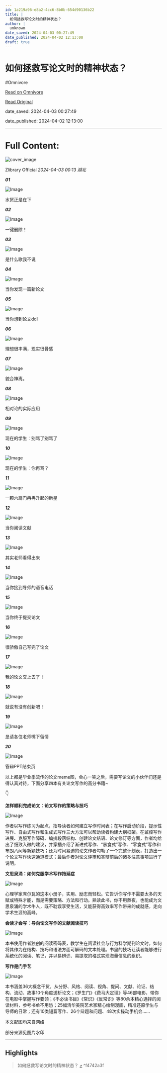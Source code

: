 ```yaml
---
id: 1a219a96-e8a2-4cc6-8b0b-654d90136b22
title: |
  如何拯救写论文时的精神状态？
author: |
  unknown
date_saved: 2024-04-03 00:27:49
date_published: 2024-04-02 12:13:00
draft: true
---
```


# 如何拯救写论文时的精神状态？
#Omnivore

[Read on Omnivore](https://omnivore.app/me/-18ea236913c)

[Read Original](https://mp.weixin.qq.com/s/dO5pVmWH-KvyHnyGlgkLvw)

date_saved: 2024-04-03 00:27:49

date_published: 2024-04-02 12:13:00

--- 

# Full Content: 

![cover_image](https://proxy-prod.omnivore-image-cache.app/0x0,sOJ0qR5ZNSTZ_lrJcN7YWtVvog0zzF_-FNT0cYUIxxQ4/https://mmbiz.qpic.cn/mmbiz_jpg/LnqibuvWdQcBScWFlmYibicYVxkicVnH4Aj7uwTP7YhY8bo1X3VTaULzQs4JQ754Ib9NgLxVLZQ6HfYaHQlRzsFbeQ/0?wx_fmt=jpeg) 

 Zlibrary Official _2024-04-03 00:13_ _湖北_ 

**_01_**

![Image](https://proxy-prod.omnivore-image-cache.app/0x0,sD9bGUAAdZSWo3uF4_TPxTIdM4qkFeFP_H8b8IauXlBk/https://mmbiz.qpic.cn/mmbiz_jpg/LnqibuvWdQcBScWFlmYibicYVxkicVnH4Aj7icUFJvJMhP61gHliboLBk1ZjuCibduQzy0K6n79ySFlzBaib2icictibAnzuw/640?wx_fmt=jpeg&from=appmsg)

水货正是在下

**_02_**

![Image](https://proxy-prod.omnivore-image-cache.app/0x0,sRtxYtnxwBWmU5NS1GVBFkOlVPJRFcsyM9haKJKbDM4U/https://mmbiz.qpic.cn/mmbiz_jpg/LnqibuvWdQcBScWFlmYibicYVxkicVnH4Aj7gla5GWGlYSK6IsOBn0e1uvoqowLZrgeOPjzMzUXOStFJ1I61kyjctw/640?wx_fmt=jpeg&from=appmsg)

一键删除！

**_03_**

![Image](https://proxy-prod.omnivore-image-cache.app/0x0,sKTpx4VVN6KCwcJHHH3995h1648InEApisJgbWMNMZR8/https://mmbiz.qpic.cn/mmbiz_png/LnqibuvWdQcBScWFlmYibicYVxkicVnH4Aj7icszkYVlUKtTJVmMn0Eap50SEDbA6np2yVbm6xk1TJOvU0hhloJZrdg/640?wx_fmt=png&from=appmsg)

是什么歌我不说

**_04_**

![Image](https://proxy-prod.omnivore-image-cache.app/0x0,s-Vk9OD3cQlG7R5IFIimdNzbiDDKrjVOXoWbTnFyVSc0/https://mmbiz.qpic.cn/mmbiz_jpg/LnqibuvWdQcBScWFlmYibicYVxkicVnH4Aj7ZpjIHP1M2DKcnyXj72ibvA1pfaUje0FfwkUib5H9GXomExoc8qRNicW6A/640?wx_fmt=jpeg&from=appmsg)

当你发现一篇新论文

**_05_**

![Image](https://proxy-prod.omnivore-image-cache.app/0x0,syUWIPvmeA8QegXJf7Kd7OFY0Jo8wJHXCj4X8nxKPrPQ/https://mmbiz.qpic.cn/mmbiz_jpg/LnqibuvWdQcBScWFlmYibicYVxkicVnH4Aj7icfzHLL17dEzHASOaucKHhrQAqv4vgLugPicGIct0hGJwOEpGV1U5QibQ/640?wx_fmt=jpeg&from=appmsg)

当你想到论文ddl

**_06_**

![Image](https://proxy-prod.omnivore-image-cache.app/0x0,sFPKo-Jjad-rC_8mt2MFFjKXxHX_R5NbFAIC_vYAtPX8/https://mmbiz.qpic.cn/mmbiz_jpg/LnqibuvWdQcBScWFlmYibicYVxkicVnH4Aj7ByNtPkwMIibleN37I7aBbbpbJeawj5oRJVwic0je2LrG232Z0qvPZbPA/640?wx_fmt=jpeg&from=appmsg)

理想很丰满，现实很骨感

**_07_**

![Image](https://proxy-prod.omnivore-image-cache.app/0x0,sfc_r0E-Sp8Yet4PCe-GBtbuQYZk-IIgttJn_Rb27mCI/https://mmbiz.qpic.cn/mmbiz_jpg/LnqibuvWdQcBScWFlmYibicYVxkicVnH4Aj7Pmdl1ga9ictuecKzW2CKGdNFwm4buas4uYusxGAsP4IJunUrxQTHAgg/640?wx_fmt=jpeg&from=appmsg)

貌合神离。

**_08_**

![Image](https://proxy-prod.omnivore-image-cache.app/0x0,swILSQRPhk9ioFEkH6VGW9XEd1TAzs35yOpVAg9jqBCk/https://mmbiz.qpic.cn/mmbiz_jpg/LnqibuvWdQcBScWFlmYibicYVxkicVnH4Aj7u896jBXFwCibSlDk8PlLFlmXOGA2rGhiaeFcrbK0licah6EKcGic76ACEQ/640?wx_fmt=jpeg&from=appmsg)

相对论的实际应用

**_09_**

![Image](https://proxy-prod.omnivore-image-cache.app/0x0,sjqGs0z5vwyBlJeA6A-lgjdpK9wXxGJxaXJQnEYFParU/https://mmbiz.qpic.cn/mmbiz_jpg/LnqibuvWdQcBScWFlmYibicYVxkicVnH4Aj7LCTdlib5qHKwdBgM6UibADHVGnN15cXrcmqdHicH8cl28XdONZRUIP4Fw/640?wx_fmt=jpeg&from=appmsg)

现在的学生：别骂了别骂了

**_10_**

![Image](https://proxy-prod.omnivore-image-cache.app/0x0,sawPH8O75qN2_DUoPQOc6uiZzGDNFEuP-u_4JxiBrKJI/https://mmbiz.qpic.cn/mmbiz_jpg/LnqibuvWdQcBScWFlmYibicYVxkicVnH4Aj7ic97ibsdWUPs8Nhc4ocIrxe59STz1rX8QfwhZctQjOtFslicJrZMicAFQQ/640?wx_fmt=jpeg&from=appmsg)

现在的学生：你再骂？

**_11_**

![Image](https://proxy-prod.omnivore-image-cache.app/0x0,sKmSpGSvEvwCbCqNf9HPnzArLGviEdWqyRIxVTQNnY-s/https://mmbiz.qpic.cn/mmbiz_jpg/LnqibuvWdQcBScWFlmYibicYVxkicVnH4Aj7O0JjAVkgQZIsoP79LVjgBfbVqYQiaCepfeq4LI8xz4WPldFStlj8BPA/640?wx_fmt=jpeg&from=appmsg)

一颗六扇门冉冉升起的新星

**_12_**

![Image](https://proxy-prod.omnivore-image-cache.app/0x0,s2SC6tXicRQweBMk-b3PZeSgB2E-F_jL0d2wQ0El2ufU/https://mmbiz.qpic.cn/mmbiz_jpg/LnqibuvWdQcBScWFlmYibicYVxkicVnH4Aj7JcxWeEmZZAQQJrMtgbCGPibkgdbrIdChsRhIYkF5P3AhKDCo3kbdzfg/640?wx_fmt=jpeg&from=appmsg)

当你阅读文献

**_13_**

![Image](https://proxy-prod.omnivore-image-cache.app/0x0,sV-KdKX9hdR7qsGYGXacSIcAw0sG405a6WBtCvdSxRpQ/https://mmbiz.qpic.cn/mmbiz_jpg/LnqibuvWdQcBScWFlmYibicYVxkicVnH4Aj7ibUGrO5KBhzI2yXUcuVbYg3UwVE10jtcO3q633hMwc6CGbbE4WHq5Sg/640?wx_fmt=jpeg&from=appmsg)

其实老师看得出来

**_14_**

![Image](https://proxy-prod.omnivore-image-cache.app/0x0,sH8RP5Y36sj3k0C_MpNNVBzvn1TKiB1dXsruSBzvqL5o/https://mmbiz.qpic.cn/mmbiz_jpg/LnqibuvWdQcBScWFlmYibicYVxkicVnH4Aj7yGe7axMJjchE7thz41y9Ok7Xu41vSxYKiaE0qtYnYImE2I5V0o3xZrA/640?wx_fmt=jpeg&from=appmsg)

当你接到导师的语音电话

**_15_**

![Image](https://proxy-prod.omnivore-image-cache.app/0x0,sJnPLE5TyMILHe0hXcHJJs1Q4pPQOajxYWFXrO0OhZ-c/https://mmbiz.qpic.cn/mmbiz_jpg/LnqibuvWdQcBScWFlmYibicYVxkicVnH4Aj7Wk89sTrEGltNiaMXpANLbIE57h6nkJhUW0OCdyC85iceuCkuianAwibaGw/640?wx_fmt=jpeg&from=appmsg)

当你终于提交论文

**_16_**

![Image](https://proxy-prod.omnivore-image-cache.app/0x0,sCeBg3MiaKqqjJDrWEyQ4agVqnK_LKZObk3xXi91Uu8U/https://mmbiz.qpic.cn/mmbiz_jpg/LnqibuvWdQcBScWFlmYibicYVxkicVnH4Aj7hLH24fZqoSQJDP7Og56tPoMrl3CKyySLFFMoCS2sKJUl6iciavrBMSLg/640?wx_fmt=jpeg&from=appmsg)

很骄傲自己写完了论文

**_17_**

![Image](https://proxy-prod.omnivore-image-cache.app/0x0,siCHwAn6WbV5XZgGvHZ0UjZQsDr9Gm4Icb6hE4iQLTaU/https://mmbiz.qpic.cn/mmbiz_jpg/LnqibuvWdQcBScWFlmYibicYVxkicVnH4Aj7afrQLgOTzHPKgVyP0Gs5cfuXXsuUoNPQOKLNrzwgW4V3HHf7icpiaBMw/640?wx_fmt=jpeg&from=appmsg)

我的论文交上去了！

**_18_**

![Image](https://proxy-prod.omnivore-image-cache.app/0x0,siQkk82Ct0DXRkrZMqrJyOyW3YQiESY-TS0WpcE36ZUE/https://mmbiz.qpic.cn/mmbiz_jpg/LnqibuvWdQcBScWFlmYibicYVxkicVnH4Aj7XAF4ybX0I0pT6vpA5tyboiaHk9Y3ATxr8QFZauT6fiah0zsDV0QicajwQ/640?wx_fmt=jpeg&from=appmsg)

就说有没有创新吧！

**_19_**

![Image](https://proxy-prod.omnivore-image-cache.app/0x0,sONesCFezFm45fjRrgCBdDDmQhqihpyPME-yR1ZZBuLk/https://mmbiz.qpic.cn/mmbiz_jpg/LnqibuvWdQcBScWFlmYibicYVxkicVnH4Aj7CBJp1O7JGu8DqWWh6mjQL9QGiahJibEgIicENCQjmj23qvlssFx5MfscQ/640?wx_fmt=jpeg&from=appmsg)

恳请各位老师嘴下留情

**_20_**

![Image](https://proxy-prod.omnivore-image-cache.app/0x0,s0vG0_Rg2e3zQhKgRocUsan1nhAIc-hzKlw31tOThXes/https://mmbiz.qpic.cn/mmbiz_png/LnqibuvWdQcBScWFlmYibicYVxkicVnH4Aj7opXmbmOe2E43sW01gqLEyR9N4Hsu2SIDmMoK5r93ib69OppibdmsnwOw/640?wx_fmt=png&from=appmsg)

答辩PPT结束页

以上都是毕业季流传的论文meme图，会心一笑之后，需要写论文的小伙伴们还是得认真对待，下面分享四本有关论文写作的高分书籍\~

👇

**怎样顺利完成论文：论文写作的策略与技巧**

![Image](https://proxy-prod.omnivore-image-cache.app/0x0,sqSwNDDN6fDYqyM1KvhN5lCajpzNdoTAISNiTEPCToD4/https://mmbiz.qpic.cn/mmbiz_png/LnqibuvWdQcBScWFlmYibicYVxkicVnH4Aj7xesMnTAeKxic9ibnRqHGabia2lmtyTE3e5Qtt4zSZHsptkDjwMotnqL6A/640?wx_fmt=png&from=appmsg)

作者以写作练习为起点，指导读者如何建立写作时间表；在写作启动阶段，提示性写作、自由式写作和生成式写作三大方法可以帮助读者构建大纲框架。在监控写作进展、克服写作障碍、编排段落结构、创建论文结语、论文修订等方面，作者均给出了细致入微的建议，并穿插介绍了渐进式写作、“暴食式”写作、“零食式”写作和布朗八问等新颖技巧；还为时间紧迫的论文作者勾勒了一个完整计划表，打造出一个论文写作快速通道模式；最后作者对论文评审和答辩前后的诸多注意事项进行了说明。

**文思泉涌：如何克服学术写作拖延症**

![Image](https://proxy-prod.omnivore-image-cache.app/0x0,sG6SxvrfZh4ApOsVCbh5gWYanXzo-1ls_Qj0fAh-0-14/https://mmbiz.qpic.cn/mmbiz_png/LnqibuvWdQcBScWFlmYibicYVxkicVnH4Aj7q0DaMHsqW1hpmh2Wn0ibp7c1IYT9V0HxfpbYEgUtMKlxQmWZOmyu52w/640?wx_fmt=png&from=appmsg)

心理学家席尔瓦的这本小册子，实用、励志而轻松。它告诉你写作不需要太多的天赋或特殊才能，而是需要策略、方法和行动。熟读此书，你不用熬夜，也能成为文思泉涌的学术牛人，既不耽误享受生活，又能获得高效率写作带来的成就感，走向学术生涯的高峰。

**会读才会写：导向论文写作的文献阅读技巧**

![Image](https://proxy-prod.omnivore-image-cache.app/0x0,sTkqywAIoROyZz_u08_pT1LIQJ2Zs97SXNXci1LHfy3I/https://mmbiz.qpic.cn/mmbiz_png/LnqibuvWdQcBScWFlmYibicYVxkicVnH4Aj75lzF0gTrgkLicR5plySL95uDRd0FjUKhA0yDDDLo2TcAWYKJgWNd3mw/640?wx_fmt=png&from=appmsg)

本书使用作者独创的阅读密码表，教学生在阅读社会与行为科学期刊论文时，如何将其作为在结构、技巧和语法方面可解码的文本处理。书里的技巧让读者能够进行系统化的阅读、笔记，并以易辨识、易提取的格式实现海量信息的组织。

**写作是门手艺**

![Image](https://proxy-prod.omnivore-image-cache.app/0x0,sx4Rc4rLPGhdOqCh44uliKih_r5POkU-QmgI5qgusKUo/https://mmbiz.qpic.cn/mmbiz_png/LnqibuvWdQcBScWFlmYibicYVxkicVnH4Aj7iaicfeu3CuR3lDTibJZOzq2V0BhDjB7j7opNYTWN4E8tS1aiaXF9WhzhWA/640?wx_fmt=png&from=appmsg)

本书涵盖36大概念干货，从分野、风格、阅读、视角、提问、文献、论证、结构、流动、故事10个角度透析论文；《罗生门》《费马大定理》等46部电影，带你在电影中掌握写作要领；《不必读书目》《常识》《反常识》等80余本精心选择的阅读材料，参考书单不用愁；25幅清华美院艺术家精心绘制漫画，精准还原学生与导师的日常；还有10类短篇写作、26个辩题和问题、48次实操动手机会……

本文配图均来自网络

部分来源见图片水印

---

## Highlights

> 如何拯救写论文时的精神状态？ [⤴️](https://omnivore.app/me/-18ea236913c#f4742a3f-3408-4265-ab20-da9c54147c47)  ^f4742a3f

